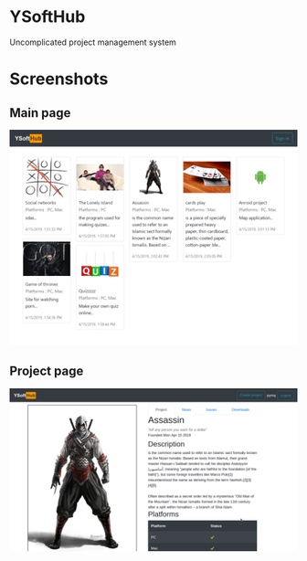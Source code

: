 # YSoftHub
Uncomplicated project management system

# Screenshots
## Main page
![YSoftHub Main page](screenshots/main_page.png)

## Project page
![YSoftHub Project page](screenshots/project_page.png)

